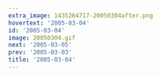 ```yaml
---
extra_image: 1435264717-20050304after.png
hovertext: '2005-03-04'
id: '2005-03-04'
image: 20050304.gif
next: '2005-03-05'
prev: '2005-03-03'
title: '2005-03-04'
---
```

